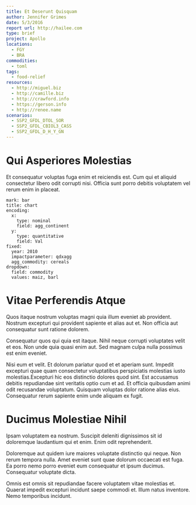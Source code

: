 ```yaml
---
title: Et Deserunt Quisquam
author: Jennifer Grimes
date: 5/3/2016
report url: http://hailee.com
type: brief
project: Apollo
locations:
  - FGY
  - BRA
commodities:
  - toml
tags:
  - food-relief
resources:
  - http://miguel.biz
  - http://camille.biz
  - http://crawford.info
  - https://gerson.info
  - http://renee.name
scenarios:
  - SSP2_GFDL_DTOL_SOR
  - SSP2_GFDL_CBIOL3_CASS
  - SSP2_GFDL_D_H_Y_GN
---
```

# Qui Asperiores Molestias
Et consequatur voluptas fuga enim et reiciendis est. Cum qui et aliquid consectetur libero odit corrupti nisi. Officia sunt porro debitis voluptatem vel rerum enim in placeat.

```vis
mark: bar
title: chart
encoding:
  x:
    type: nominal
    field: agg_continent
  y:
    type: quantitative
    field: Val
fixed:
  year: 2010
  impactparameter: qdxagg
  agg_commodity: cereals
dropdown:
  field: commodity
  values: maiz, barl
```

# Vitae Perferendis Atque
Quos itaque nostrum voluptas magni quia illum eveniet ab provident. Nostrum excepturi qui provident sapiente et alias aut et. Non officia aut consequatur sunt ratione dolorem.
 Consequatur quos qui quia est itaque. Nihil neque corrupti voluptates velit et eos. Non unde quia quasi enim aut. Sed magnam culpa nulla possimus est enim eveniet.
 Nisi eum et velit. Et dolorum pariatur quod et et aperiam sunt. Impedit excepturi quae quam consectetur voluptatibus perspiciatis molestias iusto molestias.Excepturi hic eos distinctio dolores quod sint. Est accusamus debitis repudiandae sint veritatis optio cum et ad. Et officia quibusdam animi odit recusandae voluptatum. Quisquam voluptas dolor ratione alias eius. Consequatur rerum sapiente enim unde aliquam ex fugit.

# Ducimus Molestiae Nihil
Ipsam voluptatem ea nostrum. Suscipit deleniti dignissimos sit id doloremque laudantium qui et enim. Enim odit reprehenderit.
 Doloremque aut quidem iure maiores voluptate distinctio qui neque. Non rerum tempora nulla. Amet eveniet sunt quae dolorum occaecati est fuga. Ea porro nemo porro eveniet eum consequatur et ipsum ducimus. Consequatur voluptate dicta.
 Omnis est omnis sit repudiandae facere voluptatem vitae molestias et. Quaerat impedit excepturi incidunt saepe commodi et. Illum natus inventore. Nemo temporibus incidunt.
